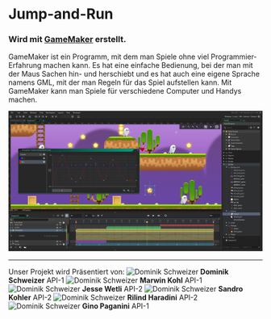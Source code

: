 # Jump-and-Run


### Wird mit [GameMaker](https://gamemaker.io/de) erstellt.

GameMaker ist ein Programm, mit dem man Spiele ohne viel Programmier-Erfahrung machen kann. Es hat eine einfache Bedienung, bei der man mit der Maus Sachen hin- und herschiebt und es hat auch eine eigene Sprache namens GML, mit der man Regeln für das Spiel aufstellen kann. Mit GameMaker kann man Spiele für verschiedene Computer und Handys machen.

![Game maker](images/GameMaker.jpg)

---
Unser Projekt wird Präsentiert von:
<img src="D:\02_ZLI (Lokal)\JumpAndRun\Jump-and-Run\images\Dominik Schweizer.jpg" alt="Dominik Schweizer" width="200" height="200">
**Dominik Schweizer**
API-1
<img src="D:\02_ZLI (Lokal)\JumpAndRun\Jump-and-Run\images\Marwin Kohl.jpg" alt="Dominik Schweizer" width="200" height="200">
**Marwin Kohl**
API-1
<img src="D:\02_ZLI (Lokal)\JumpAndRun\Jump-and-Run\images\Jesse Wetli.jpg" alt="Dominik Schweizer" width="200" height="200">
**Jesse Wetli**
API-2
<img src="D:\02_ZLI (Lokal)\JumpAndRun\Jump-and-Run\images\Sandro Kohler.jpg" alt="Dominik Schweizer" width="200" height="200">
**Sandro Kohler**
API-2
<img src="D:\02_ZLI (Lokal)\JumpAndRun\Jump-and-Run\images\Rilind Haradini.jpg" alt="Dominik Schweizer" width="200" height="200">
**Rilind Haradini**
API-2
<img src="D:\02_ZLI (Lokal)\JumpAndRun\Jump-and-Run\images\Gino Paganini.jpg" alt="Dominik Schweizer" width="200" height="200">
**Gino Paganini**
API-1

